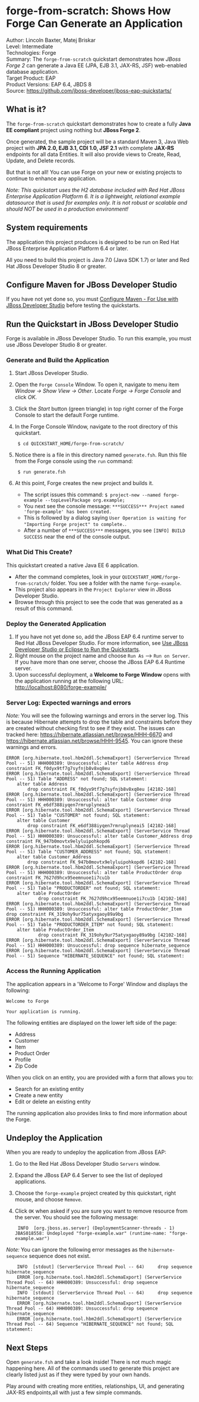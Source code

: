 forge-from-scratch: Shows How Forge Can Generate an Application
======================================================================================
Author: Lincoln Baxter, Matej Briskar  
Level: Intermediate  
Technologies: Forge  
Summary: The `forge-from-scratch` quickstart demonstrates how *JBoss Forge 2* can generate a Java EE (JPA, EJB 3.1, JAX-RS, JSF) web-enabled database application.   
Target Product: EAP  
Product Versions: EAP 6.4, JBDS 8  
Source: <https://github.com/jboss-developer/jboss-eap-quickstarts/>  

What is it?
-----------

The `forge-from-scratch` quickstart demonstrates how to create a fully **Java EE compliant** project using nothing but  **JBoss Forge 2**. 

Once generated, the sample project will be a standard Maven 3, Java Web project with **JPA 2.0, EJB 3.1, CDI 1.0, JSF 2.1** with complete **JAX-RS** endpoints for all data Entities. It will also provide views to Create, Read, Update, and Delete records.

But that is not all! You can use Forge on your new or existing projects to continue to enhance any application.

_Note: This quickstart uses the H2 database included with Red Hat JBoss Enterprise Application Platform 6. It is a lightweight, relational example datasource that is used for examples only. It is not robust or scalable and should NOT be used in a production environment!_

System requirements
-------------------

The application this project produces is designed to be run on Red Hat JBoss Enterprise Application Platform 6.4 or later.

All you need to build this project is Java 7.0 (Java SDK 1.7) or later and Red Hat JBoss Developer Studio 8 or greater.


Configure Maven for JBoss Developer Studio
------------------------------------------

If you have not yet done so, you must [Configure Maven - For Use with JBoss Developer Studio](https://github.com/jboss-developer/jboss-developer-shared-resources/blob/master/guides/CONFIGURE_MAVEN.md#configure-maven-for-use-with-jboss-developer-studio) before testing the quickstarts.


Run the Quickstart in JBoss Developer Studio
--------------------------------------------

Forge is available in JBoss Developer Studio. To run this example, you must use JBoss Developer Studio 8 or greater.

### Generate and Build the Application

1. Start JBoss Developer Studio.
2. Open the `Forge Console` Window. To open it, navigate to menu item _Window -> Show View -> Other_. Locate _Forge -> Forge Console_ and click _OK_. 
3. Click the _Start_ button (green triangle) in top right corner of the Forge Console to start the default Forge runtime.
4. In the Forge Console Window, navigate to the root directory of this quickstart.

        $ cd QUICKSTART_HOME/forge-from-scratch/
5. Notice there is a file in this directory named `generate.fsh`. Run this file from the Forge console using the `run` command:

        $ run generate.fsh

6. At this point, Forge creates the new project and builds it. 
    * The script issues this command: `$ project-new --named forge-example --topLevelPackage org.example;`
    * You next see the console message: `***SUCCESS*** Project named 'forge-example' has been created.`
    * This is followed by a dialog saying `User Operation is waiting for "Importing Forge project" to complete.`.
    * After a number of `***SUCCESS***` messages, you see `[INFO] BUILD SUCCESS` near the end of the console output.


### What Did This Create?

This quickstart created a native Java EE 6 application. 

* After the command completes, look in your `QUICKSTART_HOME/forge-from-scratch/` folder. You see a folder with the name `forge-example`. 
* This project also appears in the `Project Explorer` view in JBoss Developer Studio. 
* Browse through this project to see the code that was generated as a result of this command. 

### Deploy the Generated Application

1. If you have not yet done so, add the JBoss EAP 6.4 runtime server to Red Hat JBoss Developer Studio. For more information, see [Use JBoss Developer Studio or Eclipse to Run the Quickstarts](https://github.com/jboss-developer/jboss-developer-shared-resources/blob/master/guides/USE_JBDS.md).
2. Right mouse on the project name and choose `Run As` --> `Run on Server`. If you have more than one server, choose the JBoss EAP 6.4 Runtime server.
3. Upon successful deployment, a **Welcome to Forge Window** opens with the application running at the following URL: <http://localhost:8080/forge-example/>
    
### Server Log: Expected warnings and errors

_Note:_ You will see the following warnings and errors in the server log. This is because Hibernate attempts to drop the table and constraints before they are created without checking first to see if they exist. The issues can tracked here: <https://hibernate.atlassian.net/browse/HHH-6670> and <https://hibernate.atlassian.net/browse/HHH-9545>. You can ignore these warnings and errors.

    ERROR [org.hibernate.tool.hbm2ddl.SchemaExport] (ServerService Thread Pool -- 51) HHH000389: Unsuccessful: alter table Address drop constraint FK_f0dyx9tf7g7syfnjb8v8xq8eu
    ERROR [org.hibernate.tool.hbm2ddl.SchemaExport] (ServerService Thread Pool -- 51) Table "ADDRESS" not found; SQL statement:
        alter table Address 
            drop constraint FK_f0dyx9tf7g7syfnjb8v8xq8eu [42102-168]
    ERROR [org.hibernate.tool.hbm2ddl.SchemaExport] (ServerService Thread Pool -- 51) HHH000389: Unsuccessful: alter table Customer drop constraint FK_e6df388iyqen7rmruplyneai5
    ERROR [org.hibernate.tool.hbm2ddl.SchemaExport] (ServerService Thread Pool -- 51) Table "CUSTOMER" not found; SQL statement:
        alter table Customer 
            drop constraint FK_e6df388iyqen7rmruplyneai5 [42102-168]
    ERROR [org.hibernate.tool.hbm2ddl.SchemaExport] (ServerService Thread Pool -- 51) HHH000389: Unsuccessful: alter table Customer_Address drop constraint FK_947b0movtx9elyluipohkopd6
    ERROR [org.hibernate.tool.hbm2ddl.SchemaExport] (ServerService Thread Pool -- 51) Table "CUSTOMER_ADDRESS" not found; SQL statement:
        alter table Customer_Address 
            drop constraint FK_947b0movtx9elyluipohkopd6 [42102-168]
    ERROR [org.hibernate.tool.hbm2ddl.SchemaExport] (ServerService Thread Pool -- 51) HHH000389: Unsuccessful: alter table ProductOrder drop constraint FK_7627d9hcx95eemnuoe1i7cu1b
    ERROR [org.hibernate.tool.hbm2ddl.SchemaExport] (ServerService Thread Pool -- 51) Table "PRODUCTORDER" not found; SQL statement:
        alter table ProductOrder 
                drop constraint FK_7627d9hcx95eemnuoe1i7cu1b [42102-168]
    ERROR [org.hibernate.tool.hbm2ddl.SchemaExport] (ServerService Thread Pool -- 51) HHH000389: Unsuccessful: alter table ProductOrder_Item drop constraint FK_319ohy9ur75atyxgaoy89a9bg
    ERROR [org.hibernate.tool.hbm2ddl.SchemaExport] (ServerService Thread Pool -- 51) Table "PRODUCTORDER_ITEM" not found; SQL statement:
        alter table ProductOrder_Item 
                drop constraint FK_319ohy9ur75atyxgaoy89a9bg [42102-168]
    ERROR [org.hibernate.tool.hbm2ddl.SchemaExport] (ServerService Thread Pool -- 51) HHH000389: Unsuccessful: drop sequence hibernate_sequence
    ERROR [org.hibernate.tool.hbm2ddl.SchemaExport] (ServerService Thread Pool -- 51) Sequence "HIBERNATE_SEQUENCE" not found; SQL statement:
            
### Access the Running Application

The application appears in a 'Welcome to Forge' Window and displays the following:

    Welcome to Forge
        
    Your application is running. 

The following entities are displayed on the lower left side of the page:

* Address
* Customer
* Item
* Product Order
* Profile
* Zip Code

When you click on an entity, you are provided with a form that allows you to:

* Search for an existing entity
* Create a new entity
* Edit or delete an existing entity

The running application also provides links to find more information about the Forge. 
 

Undeploy the Application
------------------------

When you are ready to undeploy the application from JBoss EAP:

   
1. Go to the Red Hat JBoss Developer Studio `Servers` window.
2. Expand the JBoss EAP 6.4 Server to see the list of deployed applications.
3. Choose the `forge-example` project created by this quickstart, right mouse, and choose `Remove`. 
4. Click `OK` when asked if you are sure you want to remove resource from the server. You should see the following message:

        INFO  [org.jboss.as.server] (DeploymentScanner-threads - 1) JBAS018558: Undeployed "forge-example.war" (runtime-name: "forge-example.war")


_Note:_ You can ignore the following error messages as the `hibernate-sequence` sequence does not exist.

        INFO  [stdout] (ServerService Thread Pool -- 64)     drop sequence hibernate_sequence
        ERROR [org.hibernate.tool.hbm2ddl.SchemaExport] (ServerService Thread Pool -- 64) HHH000389: Unsuccessful: drop sequence hibernate_sequence
        INFO  [stdout] (ServerService Thread Pool -- 64)     drop sequence hibernate_sequence
        ERROR [org.hibernate.tool.hbm2ddl.SchemaExport] (ServerService Thread Pool -- 64) HHH000389: Unsuccessful: drop sequence hibernate_sequence
        ERROR [org.hibernate.tool.hbm2ddl.SchemaExport] (ServerService Thread Pool -- 64) Sequence "HIBERNATE_SEQUENCE" not found; SQL statement:
 
Next Steps
-------

Open `generate.fsh` and take a look inside! There is not much magic happening here. All of the commands used to generate this project are clearly listed just as if they were typed by your own hands.

Play around with creating more entities, relationships, UI, and generating JAX-RS endpoints,all with just a few simple commands.



